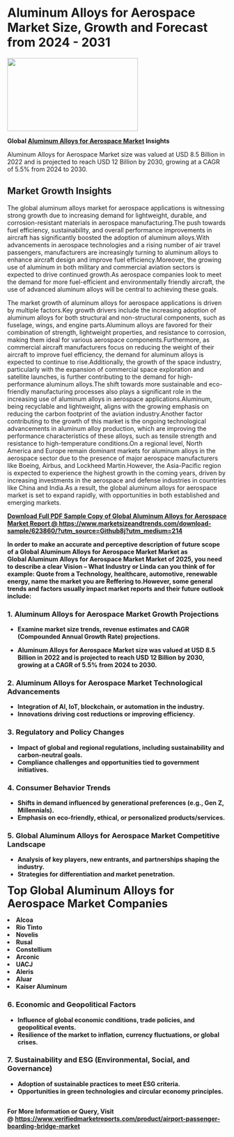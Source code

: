 <H1>Aluminum Alloys for Aerospace Market Size, Growth and Forecast from 2024 - 2031</H1><img class="aligncenter size-medium wp-image-584254" src="https://thirdeyenews.in/wp-content/uploads/2024/09/Global-Market-Research-300x168.jpeg" alt="" width="300" height="168" /><p><strong>Global&nbsp;<a href="https://www.marketsizeandtrends.com/download-sample/623860/?utm_source=Github8j?utm_medium=214">Aluminum Alloys for Aerospace Market</a> Insights</strong></p><p>Aluminum Alloys for Aerospace Market size was valued at USD 8.5 Billion in 2022 and is projected to reach USD 12 Billion by 2030, growing at a CAGR of 5.5% from 2024 to 2030.</p><p><h2>Market Growth Insights</h2> <p>The global aluminum alloys market for aerospace applications is witnessing strong growth due to increasing demand for lightweight, durable, and corrosion-resistant materials in aerospace manufacturing.The push towards fuel efficiency, sustainability, and overall performance improvements in aircraft has significantly boosted the adoption of aluminum alloys.With advancements in aerospace technologies and a rising number of air travel passengers, manufacturers are increasingly turning to aluminum alloys to enhance aircraft design and improve fuel efficiency.Moreover, the growing use of aluminum in both military and commercial aviation sectors is expected to drive continued growth.As aerospace companies look to meet the demand for more fuel-efficient and environmentally friendly aircraft, the use of advanced aluminum alloys will be central to achieving these goals.</p> <p><strong><a href="#"></a></strong></p> <p>The market growth of aluminum alloys for aerospace applications is driven by multiple factors.Key growth drivers include the increasing adoption of aluminum alloys for both structural and non-structural components, such as fuselage, wings, and engine parts.Aluminum alloys are favored for their combination of strength, lightweight properties, and resistance to corrosion, making them ideal for various aerospace components.Furthermore, as commercial aircraft manufacturers focus on reducing the weight of their aircraft to improve fuel efficiency, the demand for aluminum alloys is expected to continue to rise.Additionally, the growth of the space industry, particularly with the expansion of commercial space exploration and satellite launches, is further contributing to the demand for high-performance aluminum alloys.The shift towards more sustainable and eco-friendly manufacturing processes also plays a significant role in the increasing use of aluminum alloys in aerospace applications.Aluminum, being recyclable and lightweight, aligns with the growing emphasis on reducing the carbon footprint of the aviation industry.Another factor contributing to the growth of this market is the ongoing technological advancements in aluminum alloy production, which are improving the performance characteristics of these alloys, such as tensile strength and resistance to high-temperature conditions.On a regional level, North America and Europe remain dominant markets for aluminum alloys in the aerospace sector due to the presence of major aerospace manufacturers like Boeing, Airbus, and Lockheed Martin.However, the Asia-Pacific region is expected to experience the highest growth in the coming years, driven by increasing investments in the aerospace and defense industries in countries like China and India.As a result, the global aluminum alloys for aerospace market is set to expand rapidly, with opportunities in both established and emerging markets.</p> <p><strong><a href="#"></p><p><span class=""><strong>Download Full PDF Sample Copy of Global Aluminum Alloys for Aerospace Market Report</strong> @ <a href="https://www.marketsizeandtrends.com/download-sample/623860/?utm_source=Github8j?utm_medium=214" target="_blank">https://www.marketsizeandtrends.com/download-sample/623860/?utm_source=Github8j?utm_medium=214</a></span></p><p>In order to make an accurate and perceptive description of future scope of a Global&nbsp;Aluminum Alloys for Aerospace Market Market as Global&nbsp;Aluminum Alloys for Aerospace Market Market of 2025, you need to describe a clear Vision &ndash; What Industry or Linda can you think of for example: Quote from a Technology, healthcare, automotive, renewable energy, name the market you are Reffering to.However, some general trends and factors usually impact market reports and their future outlook include:</p><h3>1.&nbsp;<strong>Aluminum Alloys for Aerospace Market Growth Projections</strong></h3><ul><li>Examine market size trends, revenue estimates and CAGR (Compounded Annual Growth Rate) projections.</li><li><p>Aluminum Alloys for Aerospace Market size was valued at USD 8.5 Billion in 2022 and is projected to reach USD 12 Billion by 2030, growing at a CAGR of 5.5% from 2024 to 2030.</p></li></ul><h3>2.&nbsp;<strong>Aluminum Alloys for Aerospace Market Technological Advancements</strong></h3><ul><li>Integration of AI, IoT, blockchain, or automation in the industry.</li><li>Innovations driving cost reductions or improving efficiency.</li></ul><h3>3.&nbsp;<strong>Regulatory and Policy Changes</strong></h3><ul><li>Impact of global and regional regulations, including sustainability and carbon-neutral goals.</li><li>Compliance challenges and opportunities tied to government initiatives.</li></ul><h3>4.&nbsp;<strong>Consumer Behavior Trends</strong></h3><ul><li>Shifts in demand influenced by generational preferences (e.g., Gen Z, Millennials).</li><li>Emphasis on eco-friendly, ethical, or personalized products/services.</li></ul><h3>5.&nbsp;<strong>Global Aluminum Alloys for Aerospace Market Competitive Landscape</strong></h3><ul><li>Analysis of key players, new entrants, and partnerships shaping the industry.</li><li>Strategies for differentiation and market penetration.</li></ul><p data-pm-slice="1 1 []"><span style="color: inherit; font-family: inherit; font-size: 25px;">Top Global Aluminum Alloys for Aerospace Market Companies</span></p><div class="" data-test-id=""><p><li>Alcoa</li><li> Rio Tinto</li><li> Novelis</li><li> Rusal</li><li> Constellium</li><li> Arconic</li><li> UACJ</li><li> Aleris</li><li> Aluar</li><li> Kaiser Aluminum</li></p></div><h3>6.&nbsp;<strong>Economic and Geopolitical Factors</strong></h3><ul><li>Influence of global economic conditions, trade policies, and geopolitical events.</li><li>Resilience of the market to inflation, currency fluctuations, or global crises.</li></ul><h3>7.&nbsp;<strong>Sustainability and ESG (Environmental, Social, and Governance)</strong></h3><ul><li>Adoption of sustainable practices to meet ESG criteria.</li><li>Opportunities in green technologies and circular economy principles.</li></ul><h2><strong style="font-size: 14px;">For More Information or Query, Visit @&nbsp;</strong><a style="background-color: #ffffff; font-size: 14px;" href="https://www.marketsizeandtrends.com/report/aluminum-alloys-for-aerospace-market/" target="_blank">https://www.verifiedmarketreports.com/product/airport-passenger-boarding-bridge-market</a></h2>